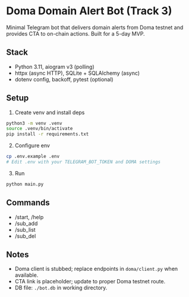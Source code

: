 # Doma Domain Alert Bot (Track 3)

Minimal Telegram bot that delivers domain alerts from Doma testnet and provides CTA to on-chain actions. Built for a 5-day MVP.

## Stack
- Python 3.11, aiogram v3 (polling)
- httpx (async HTTP), SQLite + SQLAlchemy (async)
- dotenv config, backoff, pytest (optional)

## Setup
1) Create venv and install deps
```bash
python3 -m venv .venv
source .venv/bin/activate
pip install -r requirements.txt
```

2) Configure env
```bash
cp .env.example .env
# Edit .env with your TELEGRAM_BOT_TOKEN and DOMA settings
```

3) Run
```bash
python main.py
```

## Commands
- /start, /help
- /sub_add <filter>
- /sub_list
- /sub_del <id>

## Notes
- Doma client is stubbed; replace endpoints in `doma/client.py` when available.
- CTA link is placeholder; update to proper Doma testnet route.
- DB file: `./bot.db` in working directory.
